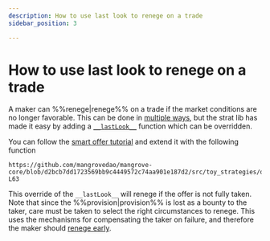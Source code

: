 ```yaml
---
description: How to use last look to renege on a trade
sidebar_position: 3

---
```


# How to use last look to renege on a trade

A maker can %%renege|renege%% on a trade if the market conditions are no longer favorable. This can be done in [multiple ways](../../contracts/technical-references/taking-and-making-offers/reactive-offer/maker-contract.md), but the strat lib has made it easy by adding a [`__lastLook__`](../technical-references/code/strategies/MangroveOffer.md#lastlook) function which can be overridden.

You can follow the [smart offer tutorial](../tutorials/smart-offer.md) and extend it with the following function

```solidity reference title="OfferMakerTutorial.sol"
https://github.com/mangrovedao/mangrove-core/blob/d2bcb7dd1723569bb9c4449572c74aa901e187d2/src/toy_strategies/offer_maker/tutorial/OfferMakerTutorialResidual.sol#L59-L63
```

This override of the `__lastLook__` will renege if the offer is not fully taken. Note that since the %%provision|provision%% is lost as a bounty to the taker, care must be taken to select the right circumstances to renege. This uses the mechanisms for compensating the taker on failure, and therefore the maker should [renege early](../../contracts/explanations/taker-compensation.md#encouraging-early-renege).
